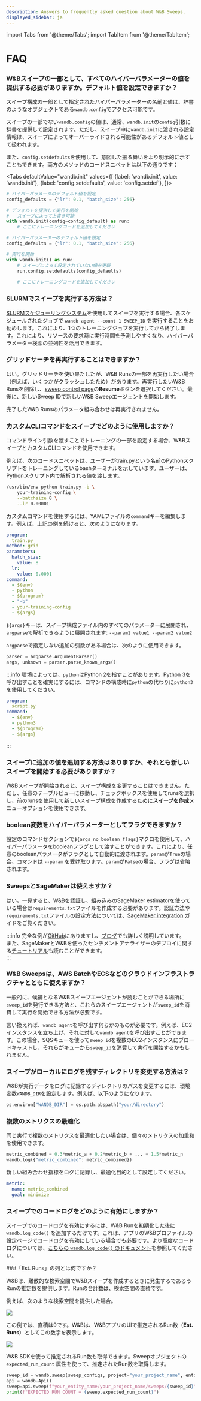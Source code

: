 ```yaml
---
description: Answers to frequently asked question about W&B Sweeps.
displayed_sidebar: ja
---
```

import Tabs from '@theme/Tabs';
import TabItem from '@theme/TabItem';


# FAQ

<head>
  <title>スイープに関するよくある質問</title>
</head>

### W&Bスイープの一部として、すべてのハイパーパラメーターの値を提供する必要がありますか。デフォルト値を設定できますか？

スイープ構成の一部として指定されたハイパーパラメーターの名前と値は、辞書のようなオブジェクトである`wandb.config`でアクセス可能です。

スイープの一部でない`wandb.config`の値は、通常、`wandb.init`の`config`引数に辞書を提供して設定されます。ただし、スイープ中に`wandb.init`に渡される設定情報は、スイープによってオーバーライドされる可能性があるデフォルト値として扱われます。

また、`config.setdefaults`を使用して、意図した振る舞いをより明示的に示すこともできます。両方のメソッドのコードスニペットは以下の通りです：

<Tabs
  defaultValue="wandb.init"
  values={[
    {label: 'wandb.init', value: 'wandb.init'},
    {label: 'config.setdefaults', value: 'config.setdef'},
  ]}>
  <TabItem value="wandb.init">

```python
# ハイパーパラメータのデフォルト値を設定
config_defaults = {"lr": 0.1, "batch_size": 256}

# デフォルトを提供して実行を開始
#   スイープによって上書き可能
with wandb.init(config=config_default) as run:
    # ここにトレーニングコードを追加してください
```

  </TabItem>
  <TabItem value="config.setdef">

```python
# ハイパーパラメーターのデフォルト値を設定
config_defaults = {"lr": 0.1, "batch_size": 256}

# 実行を開始
with wandb.init() as run:
    # スイープによって設定されていない値を更新
    run.config.setdefaults(config_defaults)
    
    # ここにトレーニングコードを追加してください
```

  </TabItem>
</Tabs>

### SLURMでスイープを実行する方法は？

[SLURMスケジューリングシステム](https://slurm.schedmd.com/documentation.html)を使用してスイープを実行する場合、各スケジュールされたジョブで `wandb agent --count 1 SWEEP_ID` を実行することをお勧めします。これにより、1つのトレーニングジョブを実行してから終了します。これにより、リソースの要求時に実行時間を予測しやすくなり、ハイパーパラメーター検索の並列性を活用できます。
### グリッドサーチを再実行することはできますか？

はい。グリッドサーチを使い果たしたが、W&B Runsの一部を再実行したい場合（例えば、いくつかがクラッシュしたため）があります。再実行したいW&B Runsを削除し、[sweep control page](./sweeps-ui.md)の**Resume**ボタンを選択してください。最後に、新しいSweep IDで新しいW&B Sweepエージェントを開始します。

完了したW&B Runsのパラメータ組み合わせは再実行されません。

### カスタムCLIコマンドをスイープでどのように使用しますか？

コマンドライン引数を渡すことでトレーニングの一部を設定する場合、W&BスイープとカスタムCLIコマンドを使用できます。

例えば、次のコードスニペットは、ユーザーがtrain.pyという名前のPythonスクリプトをトレーニングしているbashターミナルを示しています。ユーザーは、Pythonスクリプト内で解析される値を渡します。

```bash
/usr/bin/env python train.py -b \
    your-training-config \
    --batchsize 8 \
    --lr 0.00001
```

カスタムコマンドを使用するには、YAMLファイルの`command`キーを編集します。例えば、上記の例を続けると、次のようになります。

```yaml
program:
  train.py
method: grid
parameters:
  batch_size:
    value: 8
  lr:
    value: 0.0001
command:
  - ${env}
  - python
  - ${program}
  - "-b"
  - your-training-config
  - ${args}
```
`${args}`キーは、スイープ構成ファイル内のすべてのパラメーターに展開され、`argparse`で解析できるように展開されます: `--param1 value1 --param2 value2`

`argparse`で指定しない追加の引数がある場合は、次のように使用できます。

```python
parser = argparse.ArgumentParser()
args, unknown = parser.parse_known_args()
```

:::info
環境によっては、`python`はPython 2を指すことがあります。Python 3を呼び出すことを確実にするには、コマンドの構成時に`python`の代わりに`python3`を使用してください。

```yaml
program:
  script.py
command:
  - ${env}
  - python3
  - ${program}
  - ${args}
```
:::

### スイープに追加の値を追加する方法はありますか、それとも新しいスイープを開始する必要がありますか？

W&Bスイープが開始されると、スイープ構成を変更することはできません。ただし、任意のテーブルビューに移動し、チェックボックスを使用してrunsを選択し、前のrunsを使用して新しいスイープ構成を作成するために**スイープを作成**メニューオプションを使用できます。

### boolean変数をハイパーパラメーターとしてフラグできますか？

設定のコマンドセクションで`${args_no_boolean_flags}`マクロを使用して、ハイパーパラメータをbooleanフラグとして渡すことができます。これにより、任意のbooleanパラメータがフラグとして自動的に渡されます。`param`が`True`の場合、コマンドは `--param` を受け取ります。`param`が`False`の場合、フラグは省略されます。
### SweepsとSageMakerは使えますか？

はい。一見すると、W&Bを認証し、組み込みのSageMaker estimatorを使っている場合は`requirements.txt`ファイルを作成する必要があります。認証方法や`requirements.txt`ファイルの設定方法については、[SageMaker integration](../integrations/other/sagemaker.md) ガイドをご覧ください。

:::info
完全な例が[GitHub](https://github.com/wandb/examples/tree/master/examples/pytorch/pytorch-cifar10-sagemaker)にありますし、[ブログ](https://wandb.ai/site/articles/running-sweeps-with-sagemaker)でも詳しく説明しています。\
また、SageMakerとW&Bを使ったセンチメントアナライザーのデプロイに関する[チュートリアル](https://wandb.ai/authors/sagemaker/reports/Deploy-Sentiment-Analyzer-Using-SageMaker-and-W-B--VmlldzoxODA1ODE)も読むことができます。\
:::

### W&B Sweepsは、AWS BatchやECSなどのクラウドインフラストラクチャとともに使えますか？

一般的に、候補となるW&Bスイープエージェントが読むことができる場所に`sweep_id`を発行できる方法と、これらのスイープエージェントが`sweep_id`を消費して実行を開始できる方法が必要です。

言い換えれば、`wandb agent`を呼び出す何らかのものが必要です。例えば、EC2インスタンスを立ち上げ、それに対して`wandb agent`を呼び出すことができます。この場合、SQSキューを使って`sweep_id`を複数のEC2インスタンスにブロードキャストし、それらがキューから`sweep_id`を消費して実行を開始するかもしれません。

### スイープがローカルにログを残すディレクトリを変更する方法は？

W&Bが実行データをログに記録するディレクトリのパスを変更するには、環境変数`WANDB_DIR`を設定します。例えば、以下のようになります。

```python
os.environ["WANDB_DIR"] = os.path.abspath("your/directory")
```

### 複数のメトリクスの最適化

同じ実行で複数のメトリクスを最適化したい場合は、個々のメトリクスの加重和を使用できます。

```python
metric_combined = 0.3*metric_a + 0.2*metric_b + ... + 1.5*metric_n
wandb.log({"metric_combined": metric_combined})
```
新しい組み合わせ指標をログに記録し、最適化目的として設定してください。

```yaml
metric:
  name: metric_combined
  goal: minimize
```

### スイープでのコードログをどのように有効にしますか？

スイープでのコードログを有効にするには、W&B Runを初期化した後に `wandb.log_code()` を追加するだけです。これは、アプリのW&Bプロファイルの設定ページでコードログを有効にしている場合でも必要です。より高度なコードログについては、[こちらの `wandb.log_code()` のドキュメント](../../ref/python/run#log\_code)を参照してください。

###「Est. Runs」の列とは何ですか？

W&Bは、離散的な検索空間でW&Bスイープを作成するときに発生するであろうRunの推定数を提供します。Runの合計数は、検索空間の直積です。

例えば、次のような検索空間を提供した場合。

![](/images/sweeps/sweeps_faq_whatisestruns_1.png)

この例では、直積は9です。W&Bは、W&BアプリのUIで推定されるRun数（**Est. Runs**）としてこの数字を表示します。

![](/images/sweeps/spaces_sweeps_faq_whatisestruns_2.webp)

W&B SDKを使って推定されるRun数も取得できます。Sweepオブジェクトの `expected_run_count` 属性を使って、推定されたRun数を取得します。

```python
sweep_id = wandb.sweep(sweep_configs, project="your_project_name", entity='your_entity_name')
api = wandb.Api()
sweep=api.sweep(f"your_entity_name/your_project_name/sweeps/{sweep_id}")
print(f"EXPECTED RUN COUNT = {sweep.expected_run_count}")
```
